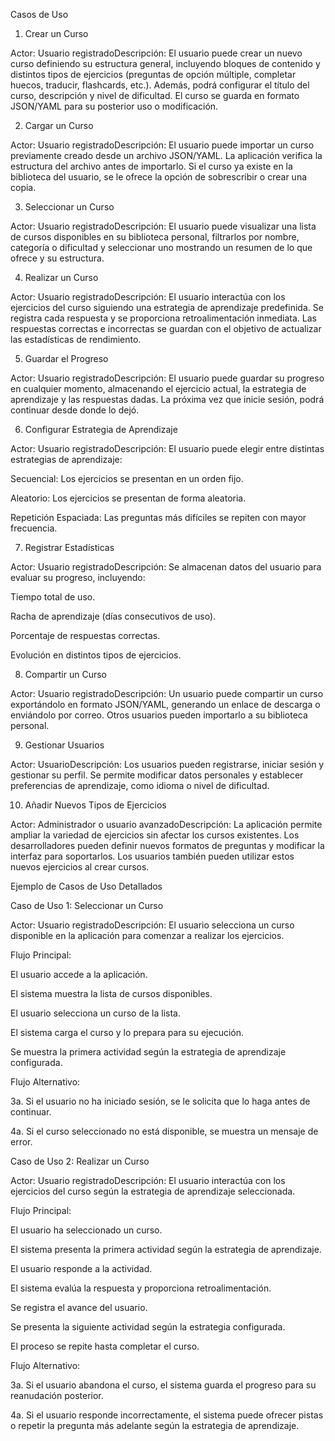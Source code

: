 Casos de Uso

1. Crear un Curso

Actor: Usuario registradoDescripción: El usuario puede crear un nuevo curso definiendo su estructura general, incluyendo bloques de contenido y distintos tipos de ejercicios (preguntas de opción múltiple, completar huecos, traducir, flashcards, etc.). Además, podrá configurar el título del curso, descripción y nivel de dificultad. El curso se guarda en formato JSON/YAML para su posterior uso o modificación.

2. Cargar un Curso

Actor: Usuario registradoDescripción: El usuario puede importar un curso previamente creado desde un archivo JSON/YAML. La aplicación verifica la estructura del archivo antes de importarlo. Si el curso ya existe en la biblioteca del usuario, se le ofrece la opción de sobrescribir o crear una copia.

3. Seleccionar un Curso

Actor: Usuario registradoDescripción: El usuario puede visualizar una lista de cursos disponibles en su biblioteca personal, filtrarlos por nombre, categoría o dificultad y seleccionar uno mostrando un resumen de lo que ofrece y su estructura.

4. Realizar un Curso

Actor: Usuario registradoDescripción: El usuario interactúa con los ejercicios del curso siguiendo una estrategia de aprendizaje predefinida. Se registra cada respuesta y se proporciona retroalimentación inmediata. Las respuestas correctas e incorrectas se guardan con el objetivo de actualizar las estadísticas de rendimiento.

5. Guardar el Progreso

Actor: Usuario registradoDescripción: El usuario puede guardar su progreso en cualquier momento, almacenando el ejercicio actual, la estrategia de aprendizaje y las respuestas dadas. La próxima vez que inicie sesión, podrá continuar desde donde lo dejó.

6. Configurar Estrategia de Aprendizaje

Actor: Usuario registradoDescripción: El usuario puede elegir entre distintas estrategias de aprendizaje:

Secuencial: Los ejercicios se presentan en un orden fijo.

Aleatorio: Los ejercicios se presentan de forma aleatoria.

Repetición Espaciada: Las preguntas más difíciles se repiten con mayor frecuencia.

7. Registrar Estadísticas

Actor: Usuario registradoDescripción: Se almacenan datos del usuario para evaluar su progreso, incluyendo:

Tiempo total de uso.

Racha de aprendizaje (días consecutivos de uso).

Porcentaje de respuestas correctas.

Evolución en distintos tipos de ejercicios.

8. Compartir un Curso

Actor: Usuario registradoDescripción: Un usuario puede compartir un curso exportándolo en formato JSON/YAML, generando un enlace de descarga o enviándolo por correo. Otros usuarios pueden importarlo a su biblioteca personal.

9. Gestionar Usuarios

Actor: UsuarioDescripción: Los usuarios pueden registrarse, iniciar sesión y gestionar su perfil. Se permite modificar datos personales y establecer preferencias de aprendizaje, como idioma o nivel de dificultad.

10. Añadir Nuevos Tipos de Ejercicios

Actor: Administrador o usuario avanzadoDescripción: La aplicación permite ampliar la variedad de ejercicios sin afectar los cursos existentes. Los desarrolladores pueden definir nuevos formatos de preguntas y modificar la interfaz para soportarlos. Los usuarios también pueden utilizar estos nuevos ejercicios al crear cursos.

Ejemplo de Casos de Uso Detallados

Caso de Uso 1: Seleccionar un Curso

Actor: Usuario registradoDescripción: El usuario selecciona un curso disponible en la aplicación para comenzar a realizar los ejercicios.

Flujo Principal:

El usuario accede a la aplicación.

El sistema muestra la lista de cursos disponibles.

El usuario selecciona un curso de la lista.

El sistema carga el curso y lo prepara para su ejecución.

Se muestra la primera actividad según la estrategia de aprendizaje configurada.

Flujo Alternativo:

3a. Si el usuario no ha iniciado sesión, se le solicita que lo haga antes de continuar.

4a. Si el curso seleccionado no está disponible, se muestra un mensaje de error.

Caso de Uso 2: Realizar un Curso

Actor: Usuario registradoDescripción: El usuario interactúa con los ejercicios del curso según la estrategia de aprendizaje seleccionada.

Flujo Principal:

El usuario ha seleccionado un curso.

El sistema presenta la primera actividad según la estrategia de aprendizaje.

El usuario responde a la actividad.

El sistema evalúa la respuesta y proporciona retroalimentación.

Se registra el avance del usuario.

Se presenta la siguiente actividad según la estrategia configurada.

El proceso se repite hasta completar el curso.

Flujo Alternativo:

3a. Si el usuario abandona el curso, el sistema guarda el progreso para su reanudación posterior.

4a. Si el usuario responde incorrectamente, el sistema puede ofrecer pistas o repetir la pregunta más adelante según la estrategia de aprendizaje.
